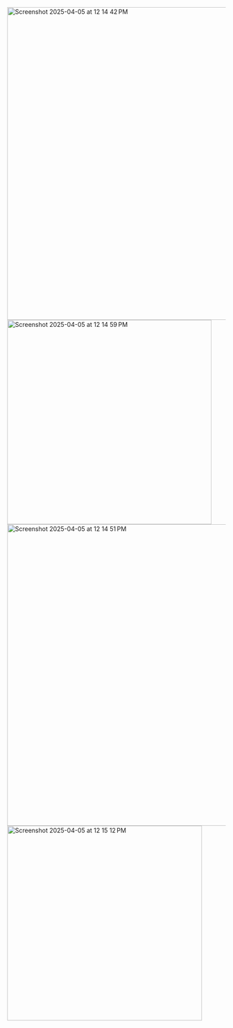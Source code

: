 
<img width="721" alt="Screenshot 2025-04-05 at 12 14 42 PM" src="https://github.com/user-attachments/assets/2a68c2e5-cbb2-45b2-b48a-41e5ef3c06f0" />
<img width="471" alt="Screenshot 2025-04-05 at 12 14 59 PM" src="https://github.com/user-attachments/assets/51f1fd5d-38af-4014-a874-7fa69b47efeb" />
<img width="695" alt="Screenshot 2025-04-05 at 12 14 51 PM" src="https://github.com/user-attachments/assets/a7b73d68-781d-4d78-899b-3e792cd1d1b3" />
<img width="449" alt="Screenshot 2025-04-05 at 12 15 12 PM" src="https://github.com/user-attachments/assets/62e03744-0add-47ac-9042-9099e45f27e1" />
